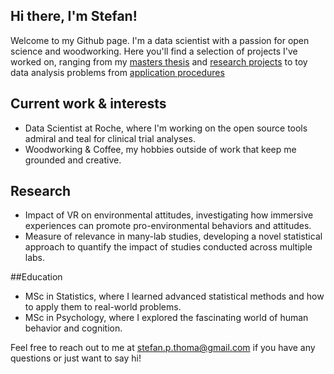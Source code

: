 ## Hi there, I'm Stefan!

Welcome to my Github page. I'm a data scientist with a passion for open science and woodworking. 
Here you'll find a selection of projects I've worked on, ranging from my  [masters thesis](https://github.com/StefanThoma/ReplicationRelevance) and [research projects](https://github.com/StefanThoma/VR_Environmental_Awareness) to toy data analysis problems from [application procedures](https://github.com/StefanThoma/Technical-Task-2022)

## Current work & interests
- Data Scientist at Roche, where I'm working on the open source tools admiral and teal for clinical trial analyses.   
- Woodworking & Coffee, my hobbies outside of work that keep me grounded and creative.

## Research

- Impact of VR on environmental attitudes, investigating how immersive experiences can promote pro-environmental behaviors and attitudes.
- Measure of relevance in many-lab studies, developing a novel statistical approach to quantify the impact of studies conducted across multiple labs.

##Education
- MSc in Statistics, where I learned advanced statistical methods and how to apply them to real-world problems.
- MSc in Psychology, where I explored the fascinating world of human behavior and cognition.

Feel free to reach out to me at stefan.p.thoma@gmail.com if you have any questions or just want to say hi!

